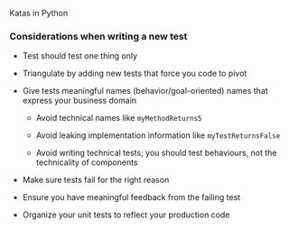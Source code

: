 Katas in Python

### Considerations when writing a new test

* Test should test one thing only

* Triangulate by adding new tests that force you code to pivot

* Give tests meaningful names (behavior/goal-oriented) names that express your business domain

  - Avoid technical names like `myMethodReturns5`

  - Avoid leaking implementation information like `myTestReturnsFalse`

  - Avoid writing technical tests; you should test behaviours, not the technicality of components

* Make sure tests fail for the right reason

* Ensure you have meaningful feedback from the failing test

* Organize your unit tests to reflect your production code
